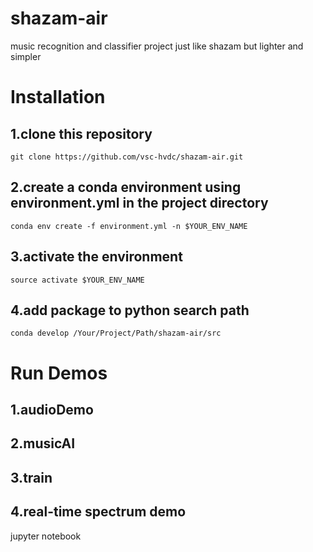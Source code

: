 # shazam-air
music recognition and classifier project just like shazam but lighter and simpler


# Installation
## 1.clone this repository
`git clone https://github.com/vsc-hvdc/shazam-air.git`
## 2.create a conda environment using environment.yml in the project directory
`conda env create -f environment.yml -n $YOUR_ENV_NAME`
## 3.activate the environment
`source activate $YOUR_ENV_NAME`
## 4.add package to python search path
`conda develop /Your/Project/Path/shazam-air/src`

# Run Demos
## 1.audioDemo
## 2.musicAI
## 3.train
## 4.real-time spectrum demo
jupyter notebook